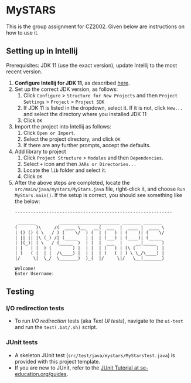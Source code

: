# MySTARS

This is the group assignment for CZ2002. Given below are instructions on how to use it.

## Setting up in Intellij

Prerequisites: JDK 11 (use the exact version), update Intellij to the most recent version.

1. **Configure Intellij for JDK 11**, as described [here](https://se-education.org/guides/tutorials/intellijJdk.html).
1. Set up the correct JDK version, as follows:
    1. Click `Configure` > `Structure for New Projects` and then `Project Settings` > `Project` > `Project SDK`
    1. If JDK 11 is listed in the dropdown, select it. If it is not, click `New...` and select the directory where you
       installed JDK 11
    1. Click `OK`
1. Import the project into Intellij as follows:
    1. Click `Open or Import`.
    1. Select the project directory, and click `OK`
    1. If there are any further prompts, accept the defaults.
1. Add library to project
    1. Click `Project Structure` > `Modules` and then `Dependencies`.
    1. Select `+` icon and then `JARs or Directories...`
    1. Locate the `lib` folder and select it.
    1. Click `OK`
1. After the above steps are completed, locate the `src/main/java/mystars/MyStars.java` file, right-click it, and
   choose `Run MyStars.main()`. If the setup is correct, you should see something like the below:
   ```
   ------------------------------------------------------------
   
    _______         _______________________ _______ _______ 
   (       )\     /(  ____ \__   __(  ___  |  ____ |  ____ \
   | () () ( \   / ) (    \/  ) (  | (   ) | (    )| (    \/
   | || || |\ (_) /| (_____   | |  | (___) | (____)| (_____ 
   | |(_)| | \   / (_____  )  | |  |  ___  |     __|_____  )
   | |   | |  ) (        ) |  | |  | (   ) | (\ (        ) |
   | )   ( |  | |  /\____) |  | |  | )   ( | ) \ \_/\____) |
   |/     \|  \_/  \_______)  )_(  |/     \|/   \__|_______)
                                                         
   Welcome!
   Enter Username:
   ```

## Testing

### I/O redirection tests

* To run _I/O redirection_ tests (aka _Text UI tests_), navigate to the `ui-test` and run the `test(.bat/.sh)` script.

### JUnit tests

* A skeleton JUnit test (`src/test/java/mystars/MyStarsTest.java`) is provided with this project template.
* If you are new to JUnit, refer to
  the [JUnit Tutorial at se-education.org/guides](https://se-education.org/guides/tutorials/junit.html).
